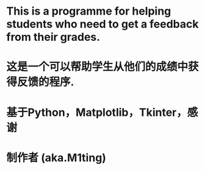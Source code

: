 # This is a programme for helping students who need to get a feedback from their grades.
# 这是一个可以帮助学生从他们的成绩中获得反馈的程序.
# 基于Python，Matplotlib，Tkinter，感谢
# 制作者 (aka.M1ting)
